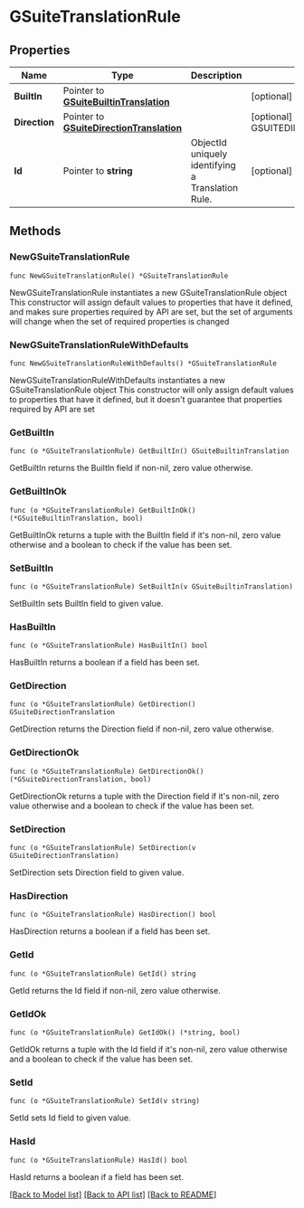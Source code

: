 # GSuiteTranslationRule

## Properties

Name | Type | Description | Notes
------------ | ------------- | ------------- | -------------
**BuiltIn** | Pointer to [**GSuiteBuiltinTranslation**](GSuiteBuiltinTranslation.md) |  | [optional] 
**Direction** | Pointer to [**GSuiteDirectionTranslation**](GSuiteDirectionTranslation.md) |  | [optional] [default to GSUITEDIRECTIONTRANSLATION_EXPORT]
**Id** | Pointer to **string** | ObjectId uniquely identifying a Translation Rule. | [optional] 

## Methods

### NewGSuiteTranslationRule

`func NewGSuiteTranslationRule() *GSuiteTranslationRule`

NewGSuiteTranslationRule instantiates a new GSuiteTranslationRule object
This constructor will assign default values to properties that have it defined,
and makes sure properties required by API are set, but the set of arguments
will change when the set of required properties is changed

### NewGSuiteTranslationRuleWithDefaults

`func NewGSuiteTranslationRuleWithDefaults() *GSuiteTranslationRule`

NewGSuiteTranslationRuleWithDefaults instantiates a new GSuiteTranslationRule object
This constructor will only assign default values to properties that have it defined,
but it doesn't guarantee that properties required by API are set

### GetBuiltIn

`func (o *GSuiteTranslationRule) GetBuiltIn() GSuiteBuiltinTranslation`

GetBuiltIn returns the BuiltIn field if non-nil, zero value otherwise.

### GetBuiltInOk

`func (o *GSuiteTranslationRule) GetBuiltInOk() (*GSuiteBuiltinTranslation, bool)`

GetBuiltInOk returns a tuple with the BuiltIn field if it's non-nil, zero value otherwise
and a boolean to check if the value has been set.

### SetBuiltIn

`func (o *GSuiteTranslationRule) SetBuiltIn(v GSuiteBuiltinTranslation)`

SetBuiltIn sets BuiltIn field to given value.

### HasBuiltIn

`func (o *GSuiteTranslationRule) HasBuiltIn() bool`

HasBuiltIn returns a boolean if a field has been set.

### GetDirection

`func (o *GSuiteTranslationRule) GetDirection() GSuiteDirectionTranslation`

GetDirection returns the Direction field if non-nil, zero value otherwise.

### GetDirectionOk

`func (o *GSuiteTranslationRule) GetDirectionOk() (*GSuiteDirectionTranslation, bool)`

GetDirectionOk returns a tuple with the Direction field if it's non-nil, zero value otherwise
and a boolean to check if the value has been set.

### SetDirection

`func (o *GSuiteTranslationRule) SetDirection(v GSuiteDirectionTranslation)`

SetDirection sets Direction field to given value.

### HasDirection

`func (o *GSuiteTranslationRule) HasDirection() bool`

HasDirection returns a boolean if a field has been set.

### GetId

`func (o *GSuiteTranslationRule) GetId() string`

GetId returns the Id field if non-nil, zero value otherwise.

### GetIdOk

`func (o *GSuiteTranslationRule) GetIdOk() (*string, bool)`

GetIdOk returns a tuple with the Id field if it's non-nil, zero value otherwise
and a boolean to check if the value has been set.

### SetId

`func (o *GSuiteTranslationRule) SetId(v string)`

SetId sets Id field to given value.

### HasId

`func (o *GSuiteTranslationRule) HasId() bool`

HasId returns a boolean if a field has been set.


[[Back to Model list]](../README.md#documentation-for-models) [[Back to API list]](../README.md#documentation-for-api-endpoints) [[Back to README]](../README.md)


